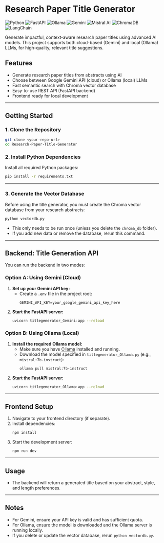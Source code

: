 # Research Paper Title Generator

<p align="left">
  <img src="https://img.shields.io/badge/Python-3.10%2B-blue?logo=python" alt="Python">
  <img src="https://img.shields.io/badge/FastAPI-async-green?logo=fastapi" alt="FastAPI">
  <img src="https://img.shields.io/badge/Ollama-Local%20LLM-4B8BBE?logo=data:image/svg+xml;base64,PHN2ZyBmaWxsPSIjRkZGIiB2aWV3Qm94PSIwIDAgMjQgMjQiIHdpZHRoPSIxNiIgaGVpZ2h0PSIxNiI+PHBhdGggZD0iTTEyIDJDNi40OCAyIDIgNi40OCAyIDEyczQuNDggMTAgMTAgMTAgMTAtNC40OCAxMC0xMFMxNy41MiAyIDEyIDJ6bTAgMThjLTQuNDIgMC04LTMuNTgtOC04czMuNTgtOCA4LTggOCAzLjU4IDggOC0zLjU4IDgtOCA4eiIvPjwvc3ZnPg==" alt="Ollama">
  <img src="https://img.shields.io/badge/Gemini-Google%20GenAI-4285F4?logo=google" alt="Gemini">
  <img src="https://img.shields.io/badge/Mistral%20AI-7B%20Instruct-8A2BE2" alt="Mistral AI">
  <img src="https://img.shields.io/badge/ChromaDB-Vector%20DB-FAC858?logo=data:image/svg+xml;base64,PHN2ZyB3aWR0aD0iMzIiIGhlaWdodD0iMzIiIHZpZXdCb3g9IjAgMCAxMiAxMiI+PHJlY3Qgd2lkdGg9IjEyIiBoZWlnaHQ9IjEyIiBmaWxsPSIjRkZGIi8+PHJlY3Qgd2lkdGg9IjQiIGhlaWdodD0iNCIgeD0iNCIgeT0iNCIgZmlsbD0iIzAwMCIvPjwvc3ZnPg==" alt="ChromaDB">
  <img src="https://img.shields.io/badge/LangChain-Framework-yellowgreen" alt="LangChain">
</p>


Generate impactful, context-aware research paper titles using advanced AI models. This project supports both cloud-based (Gemini) and local (Ollama) LLMs, for high-quality, relevant title suggestions.

## Features
- Generate research paper titles from abstracts using AI
- Choose between Google Gemini API (cloud) or Ollama (local) LLMs
- Fast semantic search with Chroma vector database
- Easy-to-use REST API (FastAPI backend)
- Frontend ready for local development

---

## Getting Started

### 1. Clone the Repository
```bash
git clone <your-repo-url>
cd Research-Paper-Title-Generator
```

### 2. Install Python Dependencies
Install all required Python packages:
```bash
pip install -r requirements.txt
```

---

### 3. Generate the Vector Database
Before using the title generator, you must create the Chroma vector database from your research abstracts:
```bash
python vectordb.py
```
- This only needs to be run once (unless you delete the `chroma_db` folder).
- If you add new data or remove the database, rerun this command.

---

## Backend: Title Generation API
You can run the backend in two modes:

### Option A: Using Gemini (Cloud)
1. **Set up your Gemini API key:**
   - Create a `.env` file in the project root:
     ```env
     GEMINI_API_KEY=your_google_gemini_api_key_here
     ```
2. **Start the FastAPI server:**
   ```bash
   uvicorn titlegenerator_Gemini:app --reload
   ```

### Option B: Using Ollama (Local)
1. **Install the required Ollama model:**
   - Make sure you have [Ollama](https://ollama.com/) installed and running.
   - Download the model specified in `titlegenerator_Ollama.py` (e.g., `mistral:7b-instruct`):
     ```bash
     ollama pull mistral:7b-instruct
     ```
2. **Start the FastAPI server:**
   ```bash
   uvicorn titlegenerator_Ollama:app --reload
   ```

---

## Frontend Setup
1. Navigate to your frontend directory (if separate).
2. Install dependencies:
   ```bash
   npm install
   ```
3. Start the development server:
   ```bash
   npm run dev
   ```

---

## Usage
- The backend will return a generated title based on your abstract, style, and length preferences.

---

## Notes
- For Gemini, ensure your API key is valid and has sufficient quota.
- For Ollama, ensure the model is downloaded and the Ollama server is running locally.
- If you delete or update the vector database, rerun `python vectordb.py`.


